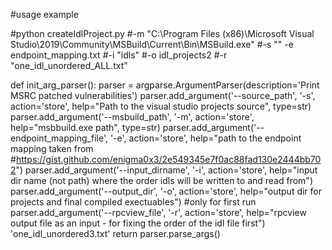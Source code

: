 #usage example



#python createIdlProject.py
    #-m "C:\Program Files (x86)\Microsoft Visual Studio\2019\Community\MSBuild\Current\Bin\MSBuild.exe" 
    #-s "" -e endpoint_mapping.txt
    #-i "idls"
    #-o idl_projects2 
    #-r "one_idl_unordered_ALL.txt"
	
	
def init_arg_parser():
    parser = argparse.ArgumentParser(description='Print MSRC patched vulnerabilities')
    parser.add_argument('--source_path', '-s', action='store', help="Path to the visual studio projects source", type=str)
    parser.add_argument('--msbuild_path', '-m', action='store', help="msbbuild.exe path", type=str)
    parser.add_argument('--endpoint_mapping_file', '-e', action='store', help="path to the endpoint mapping taken from #https://gist.github.com/enigma0x3/2e549345e7f0ac88fad130e2444bb702")
    parser.add_argument('--input_dirname', '-i', action='store', help="input dir name (not path) where the order idls will be written to and read from")
    parser.add_argument('--output_dir', '-o', action='store', help="output dir for projects and final compiled exectuables")
    #only for first run
    parser.add_argument('--rpcview_file', '-r', action='store', help="rpcview output file as an input - for fixing the order of the idl file first")
    'one_idl_unordered3.txt'
    return parser.parse_args()

